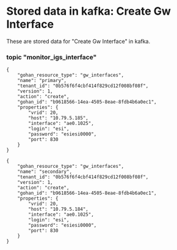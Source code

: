 # Stored data in kafka: Create Gw Interface

These are stored data for "Create Gw Interface" in kafka.

### topic "monitor_igs_interface"
```
{
    "gohan_resource_type": "gw_interfaces",
    "name": "primary",
    "tenant_id": "0b576f6f4cbf414f829cd12f008bf08f",
    "version": 1,
    "action": "create",
    "gohan_id": "b9618566-14ea-4505-8eae-8fdb4b6a0ec1",
    "properties": {
        "vrid": 20,
        "host": "10.79.5.185",
        "interface": "ae0.1025",
        "login": "esi",
        "password": "esiesi0000",
        "port": 830
    }
}
```
```
{
    "gohan_resource_type": "gw_interfaces",
    "name": "secondary",
    "tenant_id": "0b576f6f4cbf414f829cd12f008bf08f",
    "version": 1,
    "action": "create",
    "gohan_id": "b9618566-14ea-4505-8eae-8fdb4b6a0ec1",
    "properties": {
        "vrid": 20,
        "host": "10.79.5.184",
        "interface": "ae0.1025",
        "login": "esi",
        "password": "esiesi0000",
        "port": 830
    }
}
```
